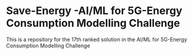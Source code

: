 # Save-Energy -AI/ML for 5G-Energy Consumption Modelling Challenge

This is a repository for the 17th ranked solution in the AI/ML for 5G-Energy Consumption Modelling Challenge
